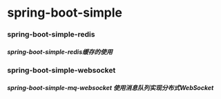 # spring-boot-simple


### spring-boot-simple-redis
##### spring-boot-simple-redis缓存的使用



### spring-boot-simple-websocket
##### spring-boot-simple-mq-websocket 使用消息队列实现分布式WebSocket
